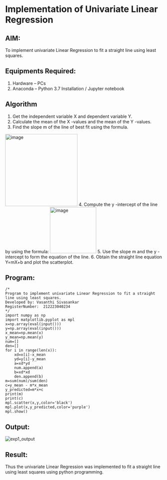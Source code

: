 # Implementation of Univariate Linear Regression
## AIM:
To implement univariate Linear Regression to fit a straight line using least squares.

## Equipments Required:
1. Hardware – PCs
2. Anaconda – Python 3.7 Installation / Jupyter notebook

## Algorithm
1. Get the independent variable X and dependent variable Y.
2. Calculate the mean of the X -values and the mean of the Y -values.
3. Find the slope m of the line of best fit using the formula. 
<img width="231" alt="image" src="https://user-images.githubusercontent.com/93026020/192078527-b3b5ee3e-992f-46c4-865b-3b7ce4ac54ad.png">
4. Compute the y -intercept of the line by using the formula:
<img width="148" alt="image" src="https://user-images.githubusercontent.com/93026020/192078545-79d70b90-7e9d-4b85-9f8b-9d7548a4c5a4.png">
5. Use the slope m and the y -intercept to form the equation of the line.
6. Obtain the straight line equation Y=mX+b and plot the scatterplot.

## Program:
```
/*
Program to implement univariate Linear Regression to fit a straight line using least squares.
Developed by: Vasanthi Sivasankar
RegisterNumber:  212223040234
*/
import numpy as np
import matplotlib.pyplot as mpl
x=np.array(eval(input()))
y=np.array(eval(input()))
x_mean=np.mean(x)
y_mean=np.mean(y)
num=[]
den=[]
for i in range(len(x)):
    xd=x[i]-x_mean
    yd=y[i]-y_mean
    a=xd*yd
    num.append(a)
    b=xd*xd
    den.append(b)
m=sum(num)/sum(den)
c=y_mean - m*x_mean
y_predicted=m*x+c
print(m)
print(c)
mpl.scatter(x,y,color='black')
mpl.plot(x,y_predicted,color='purple')
mpl.show()
```

## Output:
![exp1_output](https://github.com/user-attachments/assets/f8020a0e-03da-425b-b04f-38d1d1573d65)




## Result:
Thus the univariate Linear Regression was implemented to fit a straight line using least squares using python programming.
